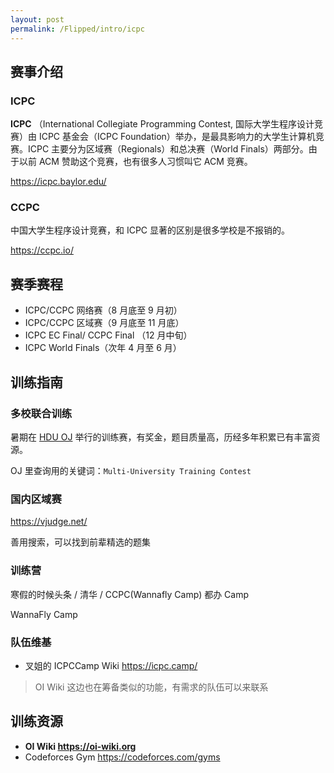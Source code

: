 ```yaml
---
layout: post
permalink: /Flipped/intro/icpc
---
```


## 赛事介绍

### ICPC

**ICPC** （International Collegiate Programming Contest, 国际大学生程序设计竞赛）由 ICPC 基金会（ICPC Foundation）举办，是最具影响力的大学生计算机竞赛。ICPC 主要分为区域赛（Regionals）和总决赛（World Finals）两部分。由于以前 ACM 赞助这个竞赛，也有很多人习惯叫它 ACM 竞赛。

<https://icpc.baylor.edu/>

### CCPC

中国大学生程序设计竞赛，和 ICPC 显著的区别是很多学校是不报销的。

<https://ccpc.io/>

## 赛季赛程

- ICPC/CCPC 网络赛（8 月底至 9 月初）
- ICPC/CCPC 区域赛（9 月底至 11 月底）
- ICPC EC Final/ CCPC Final （12 月中旬）
- ICPC World Finals（次年 4 月至 6 月）

## 训练指南

### 多校联合训练

暑期在 [HDU OJ](http://acm.hdu.edu.cn) 举行的训练赛，有奖金，题目质量高，历经多年积累已有丰富资源。

OJ 里查询用的关键词：`Multi-University Training Contest`

### 国内区域赛

<https://vjudge.net/>

善用搜索，可以找到前辈精选的题集

### 训练营

寒假的时候头条 / 清华 / CCPC(Wannafly Camp) 都办 Camp

WannaFly Camp

### 队伍维基

- 叉姐的 ICPCCamp Wiki <https://icpc.camp/>

> OI Wiki 这边也在筹备类似的功能，有需求的队伍可以来联系

## 训练资源

- **OI Wiki <https://oi-wiki.org>**
- Codeforces Gym <https://codeforces.com/gyms>
